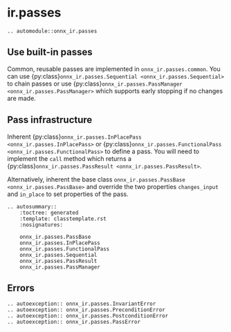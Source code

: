 # ir.passes

```{eval-rst}
.. automodule::onnx_ir.passes
```

## Use built-in passes

Common, reusable passes are implemented in `onnx_ir.passes.common`. You can use {py:class}`onnx_ir.passes.Sequential <onnx_ir.passes.Sequential>` to chain passes or use {py:class}`onnx_ir.passes.PassManager <onnx_ir.passes.PassManager>` which supports early stopping if no changes are made.

## Pass infrastructure

Inherent {py:class}`onnx_ir.passes.InPlacePass <onnx_ir.passes.InPlacePass>` or {py:class}`onnx_ir.passes.FunctionalPass <onnx_ir.passes.FunctionalPass>` to define a pass. You will need to implement the `call` method which returns a {py:class}`onnx_ir.passes.PassResult <onnx_ir.passes.PassResult>`.

Alternatively, inherent the base class `onnx_ir.passes.PassBase <onnx_ir.passes.PassBase>` and override the two properties `changes_input` and `in_place` to set properties of the pass.

```{eval-rst}
.. autosummary::
    :toctree: generated
    :template: classtemplate.rst
    :nosignatures:

    onnx_ir.passes.PassBase
    onnx_ir.passes.InPlacePass
    onnx_ir.passes.FunctionalPass
    onnx_ir.passes.Sequential
    onnx_ir.passes.PassResult
    onnx_ir.passes.PassManager
```

## Errors

```{eval-rst}
.. autoexception:: onnx_ir.passes.InvariantError
.. autoexception:: onnx_ir.passes.PreconditionError
.. autoexception:: onnx_ir.passes.PostconditionError
.. autoexception:: onnx_ir.passes.PassError
```
